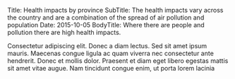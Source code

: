Title: Health impacts by province
SubTitle: The health impacts vary across the country and are a combination of the spread of air pollution and population
Date: 2015-10-05
BodyTitle: Where there are people and pollution there are high health impacts.

Consectetur adipiscing elit. Donec a diam lectus. Sed
sit amet ipsum mauris. Maecenas congue ligula ac quam viverra nec consectetur
ante hendrerit. Donec et mollis dolor. Praesent et diam eget libero egestas
mattis sit amet vitae augue. Nam tincidunt congue enim, ut porta lorem lacinia


